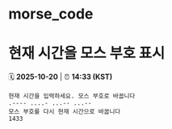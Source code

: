 # morse_code
# 현재 시간을 모스 부호 표시
<!-- MORSE_TIME_START -->
🗓️ **2025-10-20** | ⏰ **14:33 (KST)**

```
현재 시간을 입력하세요. 모스 부호로 바꿉니다
.---- ....- ...-- ...--
모스 부호를 다시 현재 시간으로 바꿉니다
1433
```
<!-- MORSE_TIME_END -->
